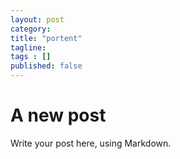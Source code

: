 ```yaml
---
layout: post 
category: 
title: "portent"
tagline: 
tags : [] 
published: false
---
```


# A new post #

Write your post here, using Markdown.

